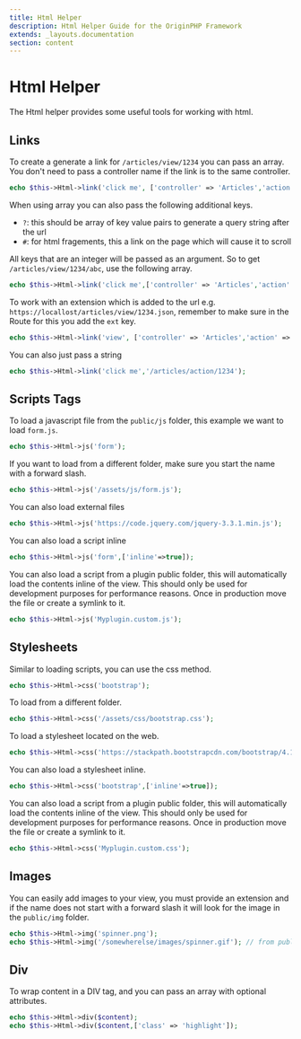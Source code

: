 ```yaml
---
title: Html Helper
description: Html Helper Guide for the OriginPHP Framework
extends: _layouts.documentation
section: content
---
```

# Html Helper

The Html helper provides some useful tools for working with html.

## Links

To create a generate a link for  `/articles/view/1234` you can pass an array. You don't need to pass a controller name
if the link is to the same controller.

```php
echo $this->Html->link('click me', ['controller' => 'Articles','action' => 'view',1234]);
```

When using array you can also pass the following additional keys.

- `?`: this should be array of key value pairs to generate a query string after the url
- `#`: for html fragements, this a link on the page which will cause it to scroll

All keys that are an integer will be passed as an argument. So to get `/articles/view/1234/abc`, use the following array.

```php
echo $this->Html->link('click me',['controller' => 'Articles','action' => 'view',1234,'abc']);
```

To work with an extension which is added to the url e.g. `https://locallost/articles/view/1234.json`, remember
to make sure in the Route for this you add the `ext` key.

```php
echo $this->Html->link('view', ['controller' => 'Articles','action' => 'view',1234 ,'ext' => 'json']);
```

You can also just pass a string

```php
echo $this->Html->link('click me','/articles/action/1234');
```

## Scripts Tags

To load a javascript file from the `public/js` folder, this example we want to load `form.js`.

```php
echo $this->Html->js('form');
```

If you want to load from a different folder, make sure you start the name with a forward slash.

```php
echo $this->Html->js('/assets/js/form.js');
```

You can also load external files

```php
echo $this->Html->js('https://code.jquery.com/jquery-3.3.1.min.js');
```

You can also load a script inline  

```php
echo $this->Html->js('form',['inline'=>true]);
```

You can also load a script from a plugin public folder, this will automatically load the contents inline of the view. This should only be used for development purposes for performance reasons. Once in production move the file or create a symlink to it.

```php
echo $this->Html->js('Myplugin.custom.js');
```

## Stylesheets

Similar to loading scripts, you can use the css method.

```php
echo $this->Html->css('bootstrap');
```

To load from a different folder.

```php
echo $this->Html->css('/assets/css/bootstrap.css');
```

To load a stylesheet located on the web.

```php
echo $this->Html->css('https://stackpath.bootstrapcdn.com/bootstrap/4.1.3/css/bootstrap.min.css');
```

You can also load a stylesheet inline.

```php
echo $this->Html->css('bootstrap',['inline'=>true]);
```


You can also load a script from a plugin public folder, this will automatically load the contents inline of the view. This should only be used for development purposes for performance reasons. Once in production move the file or create a symlink to it.

```php
echo $this->Html->css('Myplugin.custom.css');
```


## Images

You can easily add images to your view, you must provide an extension and if the name does not start with a forward slash it will look for the image in the `public/img` folder.

```php
echo $this->Html->img('spinner.png');
echo $this->Html->img('/somewherelse/images/spinner.gif'); // from public folder
```

## Div

To wrap content in a DIV tag, and you can pass an array with optional attributes.

```php
echo $this->Html->div($content);
echo $this->Html->div($content,['class' => 'highlight']);
```